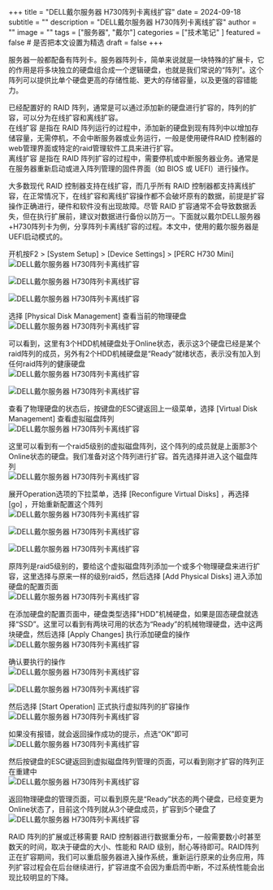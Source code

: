 +++
title = "DELL戴尔服务器 H730阵列卡离线扩容"
date = 2024-09-18
subtitle = ""
description = "DELL戴尔服务器 H730阵列卡离线扩容"
author = ""
image = ""
tags =  ["服务器", "戴尔"]
categories = ["技术笔记" ]
featured = false # 是否把本文设置为精选
draft = false
+++

服务器一般都配备有阵列卡。服务器阵列卡，简单来说就是一块特殊的扩展卡，它的作用是将多块独立的硬盘组合成一个逻辑硬盘，也就是我们常说的“阵列”。这个阵列可以提供比单个硬盘更高的存储性能、更大的存储容量，以及更强的容错能力。

已经配置好的 RAID 阵列，通常是可以通过添加新的硬盘进行扩容的，阵列的扩容，可以分为在线扩容和离线扩容。  
在线扩容 是指在 RAID 阵列运行的过程中，添加新的硬盘到现有阵列中以增加存储容量，无需停机，不会中断服务器或业务运行，一般是使用硬件RAID 控制器的web管理界面或特定的raid管理软件工具来进行扩容。  
离线扩容 是指在 RAID 阵列扩容的过程中，需要停机或中断服务器业务。通常是在服务器重新启动或进入阵列管理的固件界面（如 BIOS 或 UEFI）进行操作。

大多数现代 RAID 控制器支持在线扩容，而几乎所有 RAID 控制器都支持离线扩容，在正常情况下，在线扩容和离线扩容操作都不会破坏原有的数据，前提是扩容操作正确进行，硬件和软件没有出现故障。尽管 RAID 扩容通常不会导致数据丢失，但在执行扩展前，建议对数据进行备份以防万一。下面就以戴尔DELL服务器+H730阵列卡为例，分享阵列卡离线扩容的过程。本文中，使用的戴尔服务器是UEFI启动模式的。

开机按F2 > \[System Setup\] > \[Device Settings\] > \[PERC H730 Mini\]  
![DELL戴尔服务器 H730阵列卡离线扩容](/img/c618245f2c65ee7ab18eff123d28acbd.png)  

![DELL戴尔服务器 H730阵列卡离线扩容](/img/6f09197719e5aa712d9de57be6f387f2.png)  

![DELL戴尔服务器 H730阵列卡离线扩容](/img/eb206399647ee793bfc6e65d416f5f8c.png)  

选择 \[Physical Disk Management\] 查看当前的物理硬盘  
![DELL戴尔服务器 H730阵列卡离线扩容](/img/8dce0564abf34b44de442999b4f8e3ba.png)

可以看到，这里有3个HDD机械硬盘处于Online状态，表示这3个硬盘已经是某个raid阵列的成员，另外有2个HDD机械硬盘是“Ready”就绪状态，表示没有加入到任何raid阵列的健康硬盘  
![DELL戴尔服务器 H730阵列卡离线扩容](/img/9f54299d5fb0754164ca895140783730.png)  

![DELL戴尔服务器 H730阵列卡离线扩容](/img/211840429860da141b33affe50623244.png)  

查看了物理硬盘的状态后，按键盘的ESC键返回上一级菜单，选择 \[Virtual Disk Management\] 查看虚拟磁盘阵列  
![DELL戴尔服务器 H730阵列卡离线扩容](/img/6e492d7ae0343d053d581936de34ba51.png)

这里可以看到有一个raid5级别的虚拟磁盘阵列，这个阵列的成员就是上面那3个Online状态的硬盘。我们准备对这个阵列进行扩容。首先选择并进入这个磁盘阵列  
![DELL戴尔服务器 H730阵列卡离线扩容](/img/4f417209d89f4dbe13a66e48ef8721ec.png)

展开Operation选项的下拉菜单，选择 \[Reconfigure Virtual Disks\] ，再选择 \[go\] ，开始重新配置这个阵列  
![DELL戴尔服务器 H730阵列卡离线扩容](/img/7887d62cc6c91133264c01f72ac86d52.png)  

![DELL戴尔服务器 H730阵列卡离线扩容](/img/3a3355057a516aba06969db4c1fbfbf0.png)  

![DELL戴尔服务器 H730阵列卡离线扩容](/img/5ab4968d0efddcfd12c457a4f0128703.png)

原阵列是raid5级别的，要给这个虚拟磁盘阵列添加一个或多个物理硬盘来进行扩容，这里选择与原来一样的级别raid5，然后选择 \[Add Physical Disks\] 进入添加硬盘的配置页面  
![DELL戴尔服务器 H730阵列卡离线扩容](/img/726860f89611ffb68efdc5794d220185.png)

在添加硬盘的配置页面中，硬盘类型选择"HDD"机械硬盘，如果是固态硬盘就选择“SSD”。这里可以看到有两块可用的状态为“Ready”的机械物理硬盘，选中这两块硬盘，然后选择 \[Apply Changes\] 执行添加硬盘的操作  
![DELL戴尔服务器 H730阵列卡离线扩容](/img/7f606eb64974049fa3664460778304ff.png)

确认要执行的操作  
![DELL戴尔服务器 H730阵列卡离线扩容](/img/42b969fda6c1c1f0133954e328a49935.png)  

![DELL戴尔服务器 H730阵列卡离线扩容](/img/5a1b31d874b43194a9bcff5e8f46c074.png)

然后选择 \[Start Operation\] 正式执行虚拟阵列的扩容操作   
![DELL戴尔服务器 H730阵列卡离线扩容](/img/a431b271beeb75527897c98cf540259f.png)

如果没有报错，就会返回操作成功的提示，点选“OK”即可  
![DELL戴尔服务器 H730阵列卡离线扩容](/img/020dd3a3d433f7fdc103cdf9baf8c274.png)  

然后按键盘的ESC键返回到虚拟磁盘阵列管理的页面，可以看到刚才扩容的阵列正在重建中  
![DELL戴尔服务器 H730阵列卡离线扩容](/img/0d26e4a81aef4eb0befe87b7b3151575.png)

返回物理硬盘的管理页面，可以看到原先是“Ready”状态的两个硬盘，已经变更为Online状态了，目前这个阵列就从3个硬盘成员，扩容到5个硬盘了![DELL戴尔服务器 H730阵列卡离线扩容](/img/233168f5af1f4080633a571da7c41bba.png)  

RAID 阵列的扩展或迁移需要 RAID 控制器进行数据重分布，一般需要数小时甚至数天的时间，取决于硬盘的大小、性能和 RAID 级别，耐心等待即可。RAID阵列正在扩容期间，我们可以重启服务器进入操作系统，重新运行原来的业务应用，阵列扩容过程会在后台继续进行，扩容进度不会因为重启而中断，不过系统性能会出现比较明显的下降。